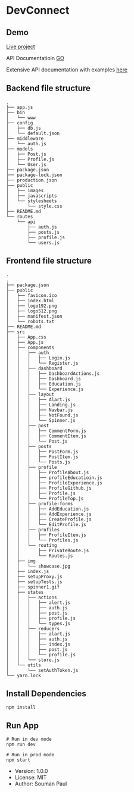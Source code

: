 # DevConnect




## Demo 
  
[Live project](https://developersprofile.herokuapp.com/)

API Documentatioin [GO](https://github.com/soumanpaul/Developers-profile-fullstack-app/blob/master/API%20Docs/doc.md)

Extensive API documentation with examples [here](https://documenter.getpostman.com/view/5731747/SWLYDBiQ?version=latest#bb9e7694-8e53-4f33-b833-6dbab3727a3f)

## Backend file structure

```
.
├── app.js
├── bin
│   └── www
├── config
│   ├── db.js
│   └── default.json
├── middleware
│   └── auth.js
├── models
│   ├── Post.js
│   ├── Profile.js
│   └── User.js
├── package.json
├── package-lock.json
├── production.json
├── public
│   ├── images
│   ├── javascripts
│   └── stylesheets
│       └── style.css
├── README.md
└── routes
    └── api
        ├── auth.js
        ├── posts.js
        ├── profile.js
        └── users.js

```

## Frontend file structure

```
.
.
├── package.json
├── public
│   ├── favicon.ico
│   ├── index.html
│   ├── logo192.png
│   ├── logo512.png
│   ├── manifest.json
│   └── robots.txt
├── README.md
├── src
│   ├── App.css
│   ├── App.js
│   ├── components
│   │   ├── auth
│   │   │   ├── Login.js
│   │   │   └── Register.js
│   │   ├── dashboard
│   │   │   ├── DashboardActions.js
│   │   │   ├── Dashboard.js
│   │   │   ├── Education.js
│   │   │   └── Experience.js
│   │   ├── layout
│   │   │   ├── Alart.js
│   │   │   ├── Landing.js
│   │   │   ├── Navbar.js
│   │   │   ├── NotFound.js
│   │   │   └── Spinner.js
│   │   ├── post
│   │   │   ├── CommentForm.js
│   │   │   ├── CommentItem.js
│   │   │   └── Post.js
│   │   ├── posts
│   │   │   ├── PostForm.js
│   │   │   ├── PostItem.js
│   │   │   └── Posts.js
│   │   ├── profile
│   │   │   ├── ProfileAbout.js
│   │   │   ├── profileEducatioin.js
│   │   │   ├── ProfileExperience.js
│   │   │   ├── ProfileGithub.js
│   │   │   ├── Profile.js
│   │   │   └── ProfileTop.js
│   │   ├── profile-forms
│   │   │   ├── AddEducation.js
│   │   │   ├── AddExperience.js
│   │   │   ├── CreateProfile.js
│   │   │   └── EditProfile.js
│   │   ├── profiles
│   │   │   ├── ProfileItem.js
│   │   │   └── Profiles.js
│   │   └── routing
│   │       ├── PrivateRoute.js
│   │       └── Routes.js
│   ├── img
│   │   └── showcase.jpg
│   ├── index.js
│   ├── setupProxy.js
│   ├── setupTests.js
│   ├── spinner1.gif
│   ├── states
│   │   ├── actions
│   │   │   ├── alert.js
│   │   │   ├── auth.js
│   │   │   ├── post.js
│   │   │   ├── profile.js
│   │   │   └── types.js
│   │   ├── reducers
│   │   │   ├── alart.js
│   │   │   ├── auth.js
│   │   │   ├── index.js
│   │   │   ├── post.js
│   │   │   └── profile.js
│   │   └── store.js
│   └── utils
│       └── setAuthToken.js
└── yarn.lock

```


## Install Dependencies
```
npm install
```

## Run App 
```
# Run in dev mode
npm run dev

# Run in prod mode
npm start
```




- Version: 1.0.0
- License: MIT
- Author: Souman Paul

